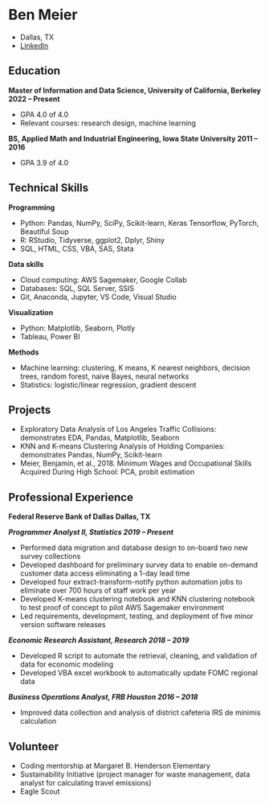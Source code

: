 # Ben Meier
- Dallas, TX
- [LinkedIn](https://www.linkedin.com/in/meierbenjamin/)

## Education

**Master of Information and Data Science, University of California, Berkeley	  2022 – Present**
- GPA 4.0 of 4.0
- Relevant courses: research design, machine learning

**BS, Applied Math and Industrial Engineering, Iowa State University	  2011 – 2016**
- GPA 3.9 of 4.0


## Technical Skills
 
**Programming**
- Python: Pandas, NumPy, SciPy, Scikit-learn, Keras Tensorflow, PyTorch, Beautiful Soup
- R: RStudio, Tidyverse, ggplot2, Dplyr, Shiny
- SQL, HTML, CSS, VBA, SAS, Stata

**Data skills**
- Cloud computing: AWS Sagemaker, Google Collab
- Databases: SQL, SQL Server, SSIS
- Git, Anaconda, Jupyter, VS Code, Visual Studio

**Visualization**
- Python: Matplotlib, Seaborn, Plotly
- Tableau, Power BI

**Methods**
- Machine learning: clustering, K means, K nearest neighbors, decision trees, random forest, naive Bayes, neural networks
- Statistics: logistic/linear regression, gradient descent

 
## Projects
- Exploratory Data Analysis of Los Angeles Traffic Collisions: demonstrates EDA, Pandas, Matplotlib, Seaborn
- KNN and K-means Clustering Analysis of Holding Companies: demonstrates Pandas, NumPy, Scikit-learn
- Meier, Benjamin, et al., 2018. Minimum Wages and Occupational Skills Acquired During High School: PCA, probit estimation


## Professional Experience

**Federal Reserve Bank of Dallas	  Dallas, TX**

_**Programmer Analyst II, Statistics	  2019 – Present**_
- Performed data migration and database design to on-board two new survey collections
- Developed dashboard for preliminary survey data to enable on-demand customer data access 
eliminating a 1-day lead time
- Developed four extract-transform-notify python automation jobs to eliminate over 700 hours of
staff work per year
- Developed K-means clustering notebook and KNN clustering notebook to test proof of concept to 
pilot AWS Sagemaker environment
- Led requirements, development, testing, and deployment of five minor version software releases

_**Economic Research Assistant, Research	  2018 – 2019**_
- Developed R script to automate the retrieval, cleaning, and validation of data for economic modeling
- Developed VBA excel workbook to automatically update FOMC regional data

_**Business Operations Analyst, FRB Houston	  2016 – 2018**_
- Improved data collection and analysis of district cafeteria IRS de minimis calculation 


## Volunteer
- Coding mentorship at Margaret B. Henderson Elementary
- Sustainability Initiative (project manager for waste management, data analyst for calculating travel emissions)
- Eagle Scout
